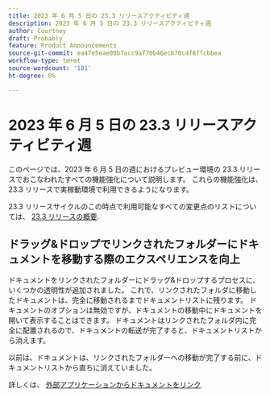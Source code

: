 ```yaml
---
title: 2023 年 6 月 5 日の 23.3 リリースアクティビティ週
description: 2023 年 6 月 5 日の 23.3 リリースアクティビティ週
author: Courtney
draft: Probably
feature: Product Announcements
source-git-commit: ea47e5eae09b7acc9af70b46ecb70c4f8ffcbbea
workflow-type: tm+mt
source-wordcount: '181'
ht-degree: 0%

---
```


# 2023 年 6 月 5 日の 23.3 リリースアクティビティ週

このページでは、2023 年 6 月 5 日の週におけるプレビュー環境の 23.3 リリースでおこなわれたすべての機能強化について説明します。 これらの機能強化は、23.3 リリースで実稼動環境で利用できるようになります。

23.3 リリースサイクルのこの時点で利用可能なすべての変更点のリストについては、 [23.3 リリースの概要](/help/quicksilver/product-announcements/product-releases/23.3-release-activity/23-3-release-overview.md).

## ドラッグ&amp;ドロップでリンクされたフォルダーにドキュメントを移動する際のエクスペリエンスを向上

ドキュメントをリンクされたフォルダーにドラッグ&amp;ドロップするプロセスに、いくつかの透明性が追加されました。 これで、リンクされたフォルダに移動したドキュメントは、完全に移動されるまでドキュメントリストに残ります。 ドキュメントのオプションは無効ですが、ドキュメントの移動中にドキュメントを開いて表示することはできます。 ドキュメントはリンクされたフォルダ内に完全に配置されるので、ドキュメントの転送が完了すると、ドキュメントリストから消えます。

以前は、ドキュメントは、リンクされたフォルダーへの移動が完了する前に、ドキュメントリストから直ちに消えていました。

詳しくは、 [外部アプリケーションからドキュメントをリンク](/help/quicksilver/documents/adding-documents-to-workfront/link-documents-from-external-apps.md).



<!-- HTML you might need

Video link

[View a video demonstration of this feature](ADD URL){target=_blank}

Off-cycle note for weekly pages

>[!NOTE]
>
>Preview release: February 9, 2023; Planned Production release: February 23, 2023



-->